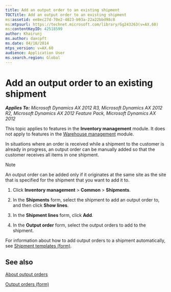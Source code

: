 ```yaml
---
title: Add an output order to an existing shipment
TOCTitle: Add an output order to an existing shipment
ms:assetid: ee8ec27d-70e2-4023-b93a-22a22bbd98c8
ms:mtpsurl: https://technet.microsoft.com/library/Gg243263(v=AX.60)
ms:contentKeyID: 42518599
author: Khairunj
ms.author: daxcpft
ms.date: 04/18/2014
mtps_version: v=AX.60
audience: Application User
ms.search.region: Global
---
```


# Add an output order to an existing shipment 


_**Applies To:** Microsoft Dynamics AX 2012 R3, Microsoft Dynamics AX 2012 R2, Microsoft Dynamics AX 2012 Feature Pack, Microsoft Dynamics AX 2012_

This topic applies to features in the **Inventory management** module. It does not apply to features in the [Warehouse management](warehouse-management.md) module.

In situations where an order is received while a shipment to the customer is already in progress, an output order can be manually added so that the customer receives all items in one shipment.


> [!NOTE]
> <P>An output order can be added only if it originates at the same site as the site that is specified for the shipment that you want to add it to.</P>



1.  Click **Inventory management** \> **Common** \> **Shipments**.

2.  In the **Shipments** form, select the shipment to add an output order to, and then click **Show lines**.

3.  In the **Shipment lines** form, click **Add**.

4.  In the **Output order** form, select the output orders to add to the shipment.

For information about how to add output orders to a shipment automatically, see [Shipment templates (form)](https://technet.microsoft.com/library/aa634909\(v=ax.60\)).

## See also

[About output orders](about-output-orders.md)

[Output orders (form)](https://technet.microsoft.com/library/aa635055\(v=ax.60\))

  


